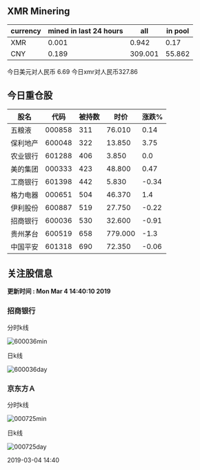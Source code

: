 ## XMR Minering

|currency|mined in last 24 hours|all|in pool|
|---|---|---|---|
|XMR|0.001|0.942|0.17|
|CNY|0.189|309.001|55.862|

今日美元对人民币 6.69	今日xmr对人民币327.86


## 今日重仓股 

|股名|代码|被持数|时价|涨跌%|
|---|---|---|---|---|
|五粮液|000858|311|76.010|0.14|
|保利地产|600048|322|13.850|3.75|
|农业银行|601288|406|3.850|0.0|
|美的集团|000333|423|48.800|0.47|
|工商银行|601398|442|5.830|-0.34|
|格力电器|000651|504|46.370|1.4|
|伊利股份|600887|519|27.750|-0.22|
|招商银行|600036|530|32.600|-0.91|
|贵州茅台|600519|658|779.000|-1.3|
|中国平安|601318|690|72.350|-0.06|

## 关注股信息
**更新时间 : Mon Mar  4 14:40:10 2019**
### 招商银行 
分时k线

![600036min](http://image.sinajs.cn/newchart/min/n/sh600036.gif)

日k线

![600036day](http://image.sinajs.cn/newchart/daily/n/sh600036.gif)

### 京东方Ａ 
分时k线

![000725min](http://image.sinajs.cn/newchart/min/n/sz000725.gif)

日k线

![000725day](http://image.sinajs.cn/newchart/daily/n/sz000725.gif)

2019-03-04 14:40